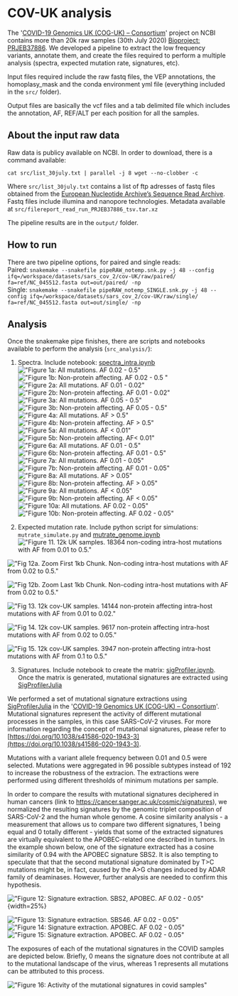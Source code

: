 # COV-UK analysis #

The '[COVID-19 Genomics UK (COG-UK) – Consortium](https://www.cogconsortium.uk/data/)' project on NCBI contains more than 20k raw samples (30th July 2020) [Bioproject: PRJEB37886](https://www.ncbi.nlm.nih.gov/bioproject/?term=prjeb37886). We developed a pipeline to extract the low frequency variants, annotate them, and create the files required to perform a multiple analysis (spectra, expected mutation rate, signatures, etc).

Input files required include the raw fastq files, the VEP annotations, the homoplasy_mask and the conda environment yml file (everything included in the `src/` folder).

Output files are basically the vcf files and a tab delimited file which includes the annotation, AF, REF/ALT per each position for all the samples.

## About the input raw data ##

Raw data is publicy available on NCBI. In order to download, there is a command available:

```
cat src/list_30july.txt | parallel -j 8 wget --no-clobber -c
```

Where `src/list_30july.txt` contains a list of ftp adresses of fastq files obtained from the 
 [European Nucleotide Archive’s Sequence Read Archive](https://www.ebi.ac.uk/ena/browser/view/PRJEB37886). Fastq files include illumina and nanopore technologies.  Metadata available at `src/filereport_read_run_PRJEB37886_tsv.tar.xz`

The pipeline results are in the `output/` folder.  

## How to run

There are two pipeline options, for paired and single reads:     
Paired: `snakemake --snakefile pipeRAW_notemp.snk.py -j 48 --config ifq=/workspace/datasets/sars_cov_2/cov-UK/raw/paired/ fa=ref/NC_045512.fasta out=out/paired/ -np`    
Single: `snakemake --snakefile pipeRAW_notemp_SINGLE.snk.py -j 48 --config ifq=/workspace/datasets/sars_cov_2/cov-UK/raw/single/ fa=ref/NC_045512.fasta out=out/single/ -np`    

## Analysis ##

Once the snakemake pipe finishes, there are scripts and notebooks available to perform the analysis (`src_analysis/`):  

1. Spectra. Include notebook: [spectra_intra.ipynb](http://nbviewer.jupyter.org/urls/bitbucket.org/bbglab/sars-cov-2-genomics/raw/master/cov-UK/src_analysis/spectra_intra.ipynb)  
!["Figure 1a: All mutations. AF 0.02 - 0.5"](./src_analysis/img/002_05.png "Figure 1a: All mutations. AF 0.02 - 0.5")  
!["Figure 1b: Non-protein affecting. AF 0.02 - 0.5 "](./src_analysis/img/002_05syn.png "Figure 1b: Non-protein affecting. AF 0.02 - 0.5 ")  
!["Figure 2a: All mutations. AF 0.01 - 0.02"](./src_analysis/img/001_002.png "Figure 2a: All mutations. AF 0.01 - 0.02")  
!["Figure 2b: Non-protein affecting. AF 0.01 - 0.02"](./src_analysis/img/001_002syn.png "Figure 2b: Non-protein affecting. AF 0.01 - 0.02")  
!["Figure 3a: All mutations. AF 0.05 - 0.5"](./src_analysis/img/005_05.png "Figure 3a: All mutations. AF 0.05 - 0.5")  
!["Figure 3b: Non-protein affecting. AF 0.05 - 0.5"](./src_analysis/img/005_05syn.png "Figure 3b: Non-protein affecting. AF 0.05 - 0.5")  
!["Figure 4a: All mutations. AF > 0.5"](./src_analysis/img/more0.5.png "Figure 4a: All mutations. AF > 0.5")  
!["Figure 4b: Non-protein affecting. AF > 0.5"](./src_analysis/img/more0.5syn.png "Figure 4b: Non-protein affecting. AF > 0.5")  
!["Figure 5a: All mutations. AF < 0.01"](./src_analysis/img/less001.png "Figure 5a: All mutations. AF < 0.01")  
!["Figure 5b: Non-protein affecting. AF< 0.01"](./src_analysis/img/less001syn.png "Figure 5b: Non-protein affecting. AF< 0.01")  
!["Figure 6a: All mutations. AF 0.01 - 0.5"](./src_analysis/img/001_05.png "Figure 6a: All mutations. AF 0.01 - 0.5")  
!["Figure 6b: Non-protein affecting. AF 0.01 - 0.5"](./src_analysis/img/001_05syn.png "Figure 6b: Non-protein affecting. AF 0.01 - 0.5")  
!["Figure 7a: All mutations. AF 0.01 - 0.05"](./src_analysis/img/001_005.png "Figure 7a: All mutations. AF 0.01 - 0.05")  
!["Figure 7b: Non-protein affecting. AF 0.01 - 0.05"](./src_analysis/img/001_005syn.png "Figure 7b: Non-protein affecting. AF 0.01 - 0.05")  
!["Figure 8a: All mutations. AF > 0.05"](./src_analysis/img/more0.05.png "Figure 8a: All mutations. AF > 0.05")  
!["Figure 8b: Non-protein affecting. AF > 0.05"](./src_analysis/img/more0.05syn.png "Figure 8b: Non-protein affecting. AF > 0.05")  
!["Figure 9a: All mutations. AF < 0.05"](./src_analysis/img/less005.png "Figure 9a: All mutations. AF < 0.05")  
!["Figure 9b: Non-protein affecting. AF < 0.05"](./src_analysis/img/less005syn.png "Figure 9b: Non-protein affecting. AF < 0.05")  
!["Figure 10a: All mutations. AF 0.02 - 0.05"](./src_analysis/img/002_005.png "Figure 10a: All mutations. AF 0.02 - 0.05")  
!["Figure 10b: Non-protein affecting. AF 0.02 - 0.05"](./src_analysis/img/002_005syn.png "Figure 10b: Non-protein affecting. AF 0.02 - 0.05")  
  

2. Expected mutation rate. Include python script for simulations:  `mutrate_simulate.py` and [mutrate_genome.ipynb](http://nbviewer.jupyter.org/urls/bitbucket.org/bbglab/sars-cov-2-genomics/raw/master/cov-UK/src_analysis/mutrate_simulate.py)  
!["Figure 11. 12k UK samples. 18364 non-coding intra-host mutations with AF from 0.01 to 0.5."](./src_analysis/img/mutrate_intra00205.png "Figure 11. 12k UK samples. 18364 non-coding intra-host mutations with AF from 0.01 to 0.5. INTRAHOST")

!["Fig 12a. Zoom First 1kb Chunk. Non-coding intra-host mutations with AF from 0.02 to 0.5."](./src_analysis/img/mutrate_intra5end_00205.png "Fig 12a. Zoom First 1kb Chunk. Non-coding intra-host mutations with AF from 0.02 to 0.5. INTRAHOST")

!["Fig 12b. Zoom Last 1kb Chunk. Non-coding intra-host mutations with AF from 0.02 to 0.5."](./src_analysis/img/mutrate_intra3end_00205.png "Fig 12b. Zoom Last 1kb Chunk. Non-coding intra-host mutations with AF from 0.02 to 0.5. INTRAHOST")

!["Fig 13. 12k cov-UK samples. 14144 non-protein affecting intra-host mutations with AF from 0.01 to 0.02."](./src_analysis/img/mutrate_intra001002.png "Fig 13. 12k cov-UK samples. 14144 non-protein affecting intra-host mutations with AF from 0.01 to 0.02. INTRAHOST")

!["Fig 14. 12k cov-UK samples. 9617 non-protein affecting intra-host mutations with AF from 0.02 to 0.05."](./src_analysis/img/mutrate_intra002005.png "Fig 14. 12k cov-UK samples. 9617 non-protein affecting intra-host mutations with AF from 0.02 to 0.05. INTRAHOST")

!["Fig 15. 12k cov-UK samples. 3947 non-protein affecting intra-host mutations with AF from 0.1 to 0.5."](./src_analysis/img/mutrate_intra0105.png "Fig 15. 12k cov-UK samples. 3947 non-protein affecting intra-host mutations with AF from 0.1 to 0.5. INTRAHOST")

3. Signatures. Include notebook to create the matrix: [sigProfiler.ipynb](http://nbviewer.jupyter.org/urls/bitbucket.org/bbglab/sars-cov-2-genomics/raw/master/cov-UK/src_analysis/sigProfiler.ipynb). Once the matrix is generated, mutational signatures are extracted using [SigProfilerJulia](https://bitbucket.org/bbglab/sigprofilerjulia/src/master/)  

We performed a set of mutational signature extractions using [SigProfilerJulia](https://bitbucket.org/bbglab/sigprofilerjulia/src/master/) in the '[COVID-19 Genomics UK (COG-UK) – Consortium](https://www.cogconsortium.uk/data/)'. Mutational signatures represent the activity of different mutational processes in the samples, in this case SARS-CoV-2 viruses. For more information regarding the concept of mutational signatures, please refer to [https://doi.org/10.1038/s41586-020-1943-3](https://doi.org/10.1038/s41586-020-1943-3).  

Mutations with a variant allele frequency between 0.01 and 0.5 were selected. Mutations were aggregated in 96 possible subtypes instead of 192 to increase the robustness of the extracion. The extractions were performed using different thresholds of minimum mutations per sample.  

In order to compare the results with mutational signatures deciphered in human cancers (link to https://cancer.sanger.ac.uk/cosmic/signatures), we normalized the resulting signatures by the genomic triplet composition of SARS-CoV-2 and the human whole genome. A cosine similarity analysis - a measurement that allows us to compare two different signatures, 1 being equal and 0 totally different - yields that some of the extracted signatures are virtually equivalent to the APOBEC-related one described in tumors. In the example shown below, one of the signature extracted has a cosine similarity of 0.94 with the APOBEC signature SBS2. It is also tempting to speculate that that the second mutational signature dominated by T>C mutations might be, in fact, caused by the A>G changes induced by ADAR family of deaminases. However, further analysis are needed to confirm this hypothesis.  


!["Figure 12: Signature extraction. SBS2, APOBEC. AF 0.02 - 0.05"](./src_analysis/img/sigProfiler_snvs_covUK_00105_96ch_50muta.processes.tsv_SBS2-0.94.png "Figure 12. Signatures extracted. SBS2, APOBEC. AF 0.02 - 0.05"){width=25%}  

!["Figure 13: Signature extraction. SBS46. AF 0.02 - 0.05"](./src_analysis/img/sigProfiler_snvs_covUK_00105_96ch_50muta.processes.tsv_SBS46-0.85.png "Figure 13. Signatures extracted. SBS46. AF 0.02 - 0.05")    
!["Figure 14: Signature extraction. APOBEC. AF 0.02 - 0.05"](./src_analysis/img/sigProfiler_snvs_covUK_00105_96ch_50muta.processes.tsv_2.png "Figure 14. Signatures extracted. AF 0.02 - 0.05")    
!["Figure 15: Signature extraction. APOBEC. AF 0.02 - 0.05"](./src_analysis/img/sigProfiler_snvs_covUK_00105_96ch_50muta.processes.tsv_3.png "Figure 15. Signatures extracted. AF 0.02 - 0.05")   

The exposures of each of the mutational signatures in the COVID samples are depicted below. Briefly, 0 means the signature does not contribute at all to the mutational landscape of the virus, whereas 1 represents all mutations can be attributed to this process.  

!["Figure 16: Activity of the mutational signatures in covid samples"](./src_analysis/img/activity_signatures.png "Figure 16. Activity of the mutational signatures in covid samples")   
